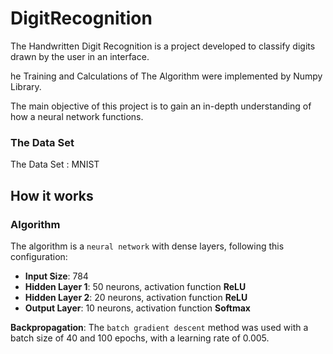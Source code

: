 # DigitRecognition

The Handwritten Digit Recognition is a project developed to classify digits drawn by the user in an interface.

he Training and Calculations of The Algorithm were implemented by Numpy Library.

The main objective of this project is to gain an in-depth understanding of how a neural network functions.


### The Data Set 
The Data Set : MNIST 

## How it works
### Algorithm
The algorithm is a `neural network` with dense layers, following this configuration:

- **Input Size**: 784   
- **Hidden Layer 1**: 50 neurons, activation function **ReLU**  
- **Hidden Layer 2**: 20 neurons, activation function **ReLU**  
- **Output Layer**: 10 neurons, activation function **Softmax**

**Backpropagation**: The `batch gradient descent` method was used with a batch size of 40 and 100 epochs, with a learning rate of 0.005.